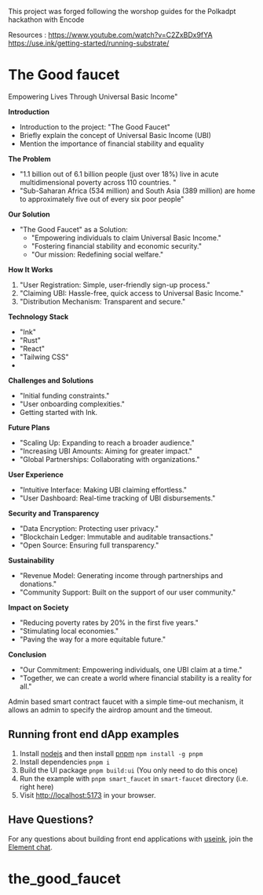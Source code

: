 This project was forged following the worshop guides for the Polkadpt hackathon with Encode

Resources : https://www.youtube.com/watch?v=C2ZxBDx9fYA
            https://use.ink/getting-started/running-substrate/


# The Good faucet

 Empowering Lives Through Universal Basic Income"

**Introduction**
- Introduction to the project: "The Good Faucet"
- Briefly explain the concept of Universal Basic Income (UBI)
- Mention the importance of financial stability and equality

**The Problem**
  - "1.1 billion out of 6.1 billion people (just over 18%) live in acute multidimensional poverty across 110 countries. "
  - "Sub-Saharan Africa (534 million) and South Asia (389 million) are home to approximately five out of every six poor people"

**Our Solution**
- "The Good Faucet" as a Solution:
  - "Empowering individuals to claim Universal Basic Income."
  - "Fostering financial stability and economic security."
  - "Our mission: Redefining social welfare."

**How It Works**
  1. "User Registration: Simple, user-friendly sign-up process."
  2. "Claiming UBI: Hassle-free, quick access to Universal Basic Income."
  3. "Distribution Mechanism: Transparent and secure."

**Technology Stack**
- "Ink"
- "Rust"
- "React"
- "Tailwing CSS"
- 

**Challenges and Solutions**
  - "Initial funding constraints."
  - "User onboarding complexities."
  - Getting started with Ink.

**Future Plans**
- "Scaling Up: Expanding to reach a broader audience."
- "Increasing UBI Amounts: Aiming for greater impact."
- "Global Partnerships: Collaborating with organizations."

**User Experience**
- "Intuitive Interface: Making UBI claiming effortless."
- "User Dashboard: Real-time tracking of UBI disbursements."

**Security and Transparency**
- "Data Encryption: Protecting user privacy."
- "Blockchain Ledger: Immutable and auditable transactions."
- "Open Source: Ensuring full transparency."

**Sustainability**
- "Revenue Model: Generating income through partnerships and donations."
- "Community Support: Built on the support of our user community."

**Impact on Society**
  - "Reducing poverty rates by 20% in the first five years."
  - "Stimulating local economies."
  - "Paving the way for a more equitable future."

**Conclusion**
- "Our Commitment: Empowering individuals, one UBI claim at a time."
- "Together, we can create a world where financial stability is a reality for all."


Admin based smart contract faucet with a simple time-out mechanism, it allows an admin to specify the airdrop amount and the timeout. 

## Running front end dApp examples

1. Install [nodejs](https://nodejs.org/en/) and then install [pnpm](https://pnpm.io/) `npm install -g pnpm`
2. Install dependencies `pnpm i`
3. Build the UI package `pnpm build:ui` (You only need to do this once)
4. Run the example with `pnpm smart_faucet` in `smart-faucet` directory (i.e. right here)
5. Visit [http://localhost:5173](http://localhost:5173) in your browser.

## Have Questions?

For any questions about building front end applications with [useink](https://use.ink/frontend/overview/), join the [Element chat](https://matrix.to/#/%23useink:parity.io).

# the_good_faucet
